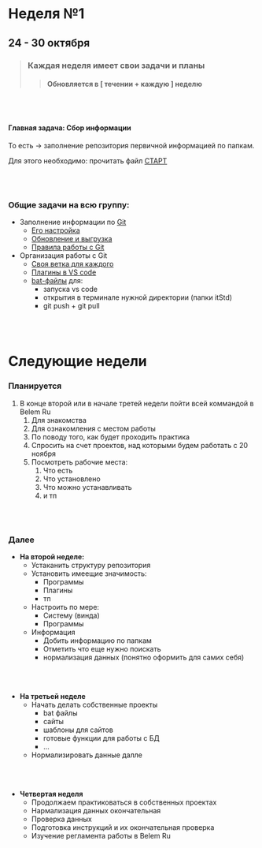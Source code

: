 # Неделя №1
## 24 - 30 октября 

> ### Каждая неделя имеет свои задачи и планы 
>> #### Обновляется в [ течении + каждую ] неделю 

<br></br>

#### Главная задача: **Сбор информации**  

То есть -> заполнение репозитория первичной информацией по папкам. 

Для этого необходимо: прочитать файл [СТАРТ](/zero/info/Репозиторий/Старт.md)

<br></br>

### Общие задачи на всю группу: 
-   Заполнение информации по [Git]() 
    -   [Его настройка]()
    -   [Обновление и выгрузка]() 
    -   [Правила работы с Git]()
- Организация работы с Git 
  - [Своя ветка для каждого]()
  - [Плагины в VS code]() 
  - [bat-файлы]() для: 
    - запуска vs code
    - открытия в терминале нужной директории (папки itStd)
    - git push + git pull

<br></br>

# Следующие недели 

### Планируется 

1. В конце второй или в начале третей недели пойти всей коммандой в Belem Ru
   1. Для знакомства 
   2. Для ознакомления с местом работы 
   3. По поводу того, как будет проходить практика 
   4. Спросить на счет проектов, над которыми будем работать с 20 ноября 
   5. Посмотреть рабочие места: 
      1. Что есть 
      2. Что установлено 
      3. Что можно устанавливать
      4. и тп

<br></br>
   
### Далее  

- **На второй неделе:**
  - Устаканить структуру репозитория 
  - Установить имеещие значимость: 
    - Программы
    - Плагины 
    - тп
  - Настроить по мере: 
    - Систему (винда)
    - Программы 
  - Информация 
    - Добить информацию по папкам 
    - Отметить что еще нужно поискать 
    - нормализация данных (понятно оформить для самих себя)

<br></br>

- **На третьей неделе**
  - Начать делать собственные проекты
    - bat файлы 
    - сайты 
    - шаблоны для сайтов 
    - готовые функции для работы с БД
    - ...
  - Нормализировать данные далле   

<br></br>

- **Четвертая неделя**
  - Продолжаем практиковаться в собственных проектах 
  - Нармализация данных окончательная 
  - Проверка данных 
  - Подготовка инструкций и их окончательная проверка 
  - Изучение регламента работы в Belem Ru 



  


    
